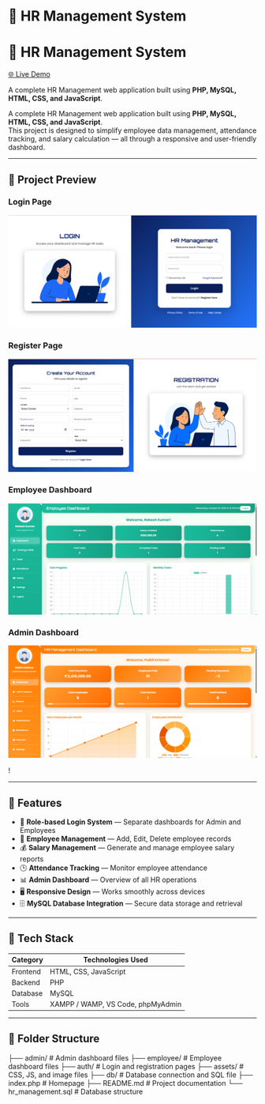 
# 💼 HR Management System

# 💼 HR Management System

[🌐 Live Demo](https://hr-management-dashboard.great-site.net)

A complete HR Management web application built using **PHP, MySQL, HTML, CSS, and JavaScript**.


A complete HR Management web application built using **PHP, MySQL, HTML, CSS, and JavaScript**.  
This project is designed to simplify employee data management, attendance tracking, and salary calculation — all through a responsive and user-friendly dashboard.

---

## 📸 Project Preview

### Login Page
![Login Page](images/Login.png)

### Register Page
![Register Page](images/Register.png)

### Employee Dashboard
![Employee Dashboard](images/Employee_Dashboard.png)

### Admin Dashboard
![Admin Dashboard](images/Admin_Dashboard.png)

!

---

## 🚀 Features

- 🔐 **Role-based Login System** — Separate dashboards for Admin and Employees  
- 👥 **Employee Management** — Add, Edit, Delete employee records  
- 💰 **Salary Management** — Generate and manage employee salary reports  
- 🕒 **Attendance Tracking** — Monitor employee attendance  
- 📊 **Admin Dashboard** — Overview of all HR operations  
- 🖥️ **Responsive Design** — Works smoothly across devices  
- 🗄️ **MySQL Database Integration** — Secure data storage and retrieval  

---

## 🧠 Tech Stack

| Category | Technologies Used |
|-----------|-------------------|
| Frontend  | HTML, CSS, JavaScript |
| Backend   | PHP |
| Database  | MySQL |
| Tools     | XAMPP / WAMP, VS Code, phpMyAdmin |

---

## 📂 Folder Structure
├── admin/ # Admin dashboard files
├── employee/ # Employee dashboard files
├── auth/ # Login and registration pages
├── assets/ # CSS, JS, and image files
├── db/ # Database connection and SQL file
├── index.php # Homepage
├── README.md # Project documentation
└── hr_management.sql # Database structure

